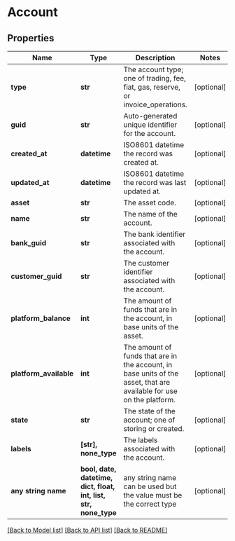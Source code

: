 # Account


## Properties
Name | Type | Description | Notes
------------ | ------------- | ------------- | -------------
**type** | **str** | The account type; one of trading, fee, fiat, gas, reserve, or invoice_operations. | [optional] 
**guid** | **str** | Auto-generated unique identifier for the account. | [optional] 
**created_at** | **datetime** | ISO8601 datetime the record was created at. | [optional] 
**updated_at** | **datetime** | ISO8601 datetime the record was last updated at. | [optional] 
**asset** | **str** | The asset code. | [optional] 
**name** | **str** | The name of the account. | [optional] 
**bank_guid** | **str** | The bank identifier associated with the account. | [optional] 
**customer_guid** | **str** | The customer identifier associated with the account. | [optional] 
**platform_balance** | **int** | The amount of funds that are in the account, in base units of the asset. | [optional] 
**platform_available** | **int** | The amount of funds that are in the account, in base units of the asset, that are available for use on the platform. | [optional] 
**state** | **str** | The state of the account; one of storing or created. | [optional] 
**labels** | **[str], none_type** | The labels associated with the account. | [optional] 
**any string name** | **bool, date, datetime, dict, float, int, list, str, none_type** | any string name can be used but the value must be the correct type | [optional]

[[Back to Model list]](../README.md#documentation-for-models) [[Back to API list]](../README.md#documentation-for-api-endpoints) [[Back to README]](../README.md)


